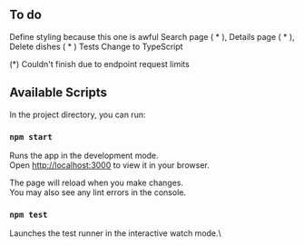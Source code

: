 ## To do
Define styling because this one is awful 
Search page ( * ),
Details page ( * ),
Delete dishes ( * )
Tests
Change to TypeScript

(*) Couldn't finish due to endpoint request limits 






## Available Scripts

In the project directory, you can run:

### `npm start`

Runs the app in the development mode.\
Open [http://localhost:3000](http://localhost:3000) to view it in your browser.

The page will reload when you make changes.\
You may also see any lint errors in the console.

### `npm test`

Launches the test runner in the interactive watch mode.\